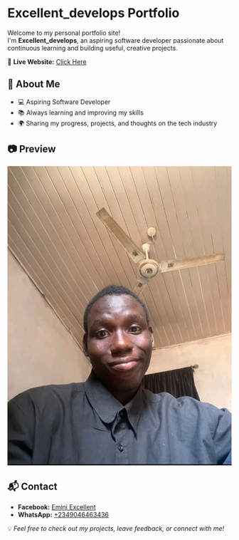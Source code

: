 # Excellent_develops Portfolio

Welcome to my personal portfolio site!  
I'm **Excellent_develops**, an aspiring software developer passionate about continuous learning and building useful, creative projects.

🌟 **Live Website:** [Click Here](https://excellent-001.github.io/excellent_develops/)  


## 📌 About Me
- 💻 Aspiring Software Developer  
- 📚 Always learning and improving my skills  
- 🌍 Sharing my progress, projects, and thoughts on the tech industry  

## 📷 Preview
![Portfolio Preview](https://raw.githubusercontent.com/excellent-001/excellent_develops/45a90a881116e76d956e88b25a5e425535f660ed/Screenshot_20250811-105613.jpg)

## 📬 Contact
- **Facebook:** [Emini Excellent](https://www.facebook.com/EminiExcellent)  
- **WhatsApp:** [+2349046463436](https://wa.me/2349046463436)  


💡 _Feel free to check out my projects, leave feedback, or connect with me!_
